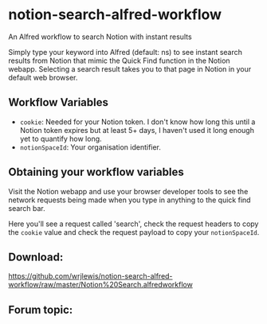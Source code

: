 # notion-search-alfred-workflow
An Alfred workflow to search Notion with instant results

Simply type your keyword into Alfred (default: ns) to see instant search results from Notion that mimic the Quick Find function in the Notion webapp. Selecting a search result takes you to that page in Notion in your default web browser.

## Workflow Variables

- `cookie`: Needed for your Notion token. I don't know how long this until a Notion token expires but at least 5+ days, I haven't used it long enough yet to quantify how long.
- `notionSpaceId`: Your organisation identifier. 

## Obtaining your workflow variables

Visit the Notion webapp and use your browser developer tools to see the network requests being made when you type in anything to the quick find search bar.

Here you'll see a request called 'search', check the request headers to copy the `cookie` value and check the request payload to copy your `notionSpaceId`.

## Download:
https://github.com/wrjlewis/notion-search-alfred-workflow/raw/master/Notion%20Search.alfredworkflow

## Forum topic:
